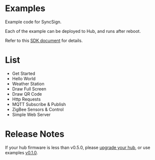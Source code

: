 # Examples

Example code for SyncSign.

Each of the example can be deployed to Hub, and runs after reboot.

Refer to this [SDK document](https://dev.sync-sign.com/hubsdk/index.html) for details.


# List

- Get Started
- Hello World
- Weather Station
- Draw Full Screen
- Draw QR Code
- Http Requests
- MQTT Subscribe & Publish
- ZigBee Sensors & Control
- Simple Web Server


# Release Notes

If your hub firmware is less than v0.5.0, please [upgrade your hub](https://dev.sync-sign.com/usermanual/web_portal/hub.html#check-hub-update), or use examples [v0.1.0](https://github.com/myvobot/examples/releases/tag/v0.1.0).
